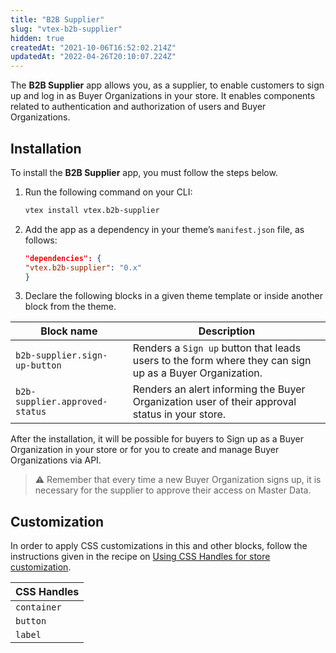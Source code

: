 ```yaml
---
title: "B2B Supplier"
slug: "vtex-b2b-supplier"
hidden: true
createdAt: "2021-10-06T16:52:02.214Z"
updatedAt: "2022-04-26T20:10:07.224Z"
---
```


The **B2B Supplier** app allows you, as a supplier, to enable customers to sign up and log in as Buyer Organizations in your store. It enables components related to authentication and authorization of users and Buyer Organizations.

## Installation

To install the **B2B Supplier** app, you must follow the steps below.

1. Run the following command on your CLI:

    ```sh
    vtex install vtex.b2b-supplier
    ```

2. Add the app as a dependency in your theme’s `manifest.json` file, as follows:

    ```json
    "dependencies": {
    "vtex.b2b-supplier": "0.x"
    }
    ```

3. Declare the following blocks in a given theme template or inside another block from the theme.

| Block name | Description |
| ----------- |  ----------- |
| `b2b-supplier.sign-up-button` | Renders a `Sign up` button that leads users to the form where they can sign up as a Buyer Organization. |
| `b2b-supplier.approved-status` | Renders an alert informing the Buyer Organization user of their approval status in your store. |

After the installation, it will be possible for buyers to Sign up as a Buyer Organization in your store or for you to create and manage Buyer Organizations via API.

>⚠️ Remember that every time a new Buyer Organization signs up, it is necessary for the supplier to approve their access on Master Data.

## Customization

In order to apply CSS customizations in this and other blocks, follow the instructions given in the recipe on [Using CSS Handles for store customization](https://developers.vtex.com/vtex-developer-docs/docs/vtex-io-documentation-using-css-handles-for-store-customization).

| CSS Handles |
| ----------- |
| `container` |
| `button` |
| `label` |

